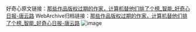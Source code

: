 好奇心原文链接：[那些作品版权过期的作家，计算机替他们排了个榜_智能_好奇心日报-唐云路](https://www.qdaily.com/articles/3685.html)
WebArchive归档链接：[那些作品版权过期的作家，计算机替他们排了个榜_智能_好奇心日报-唐云路](http://web.archive.org/web/20160819050723/http://www.qdaily.com:80/articles/3685.html)
![image](http://ww3.sinaimg.cn/large/007d5XDpgy1g3vd1dn2cxj30u038rb29)